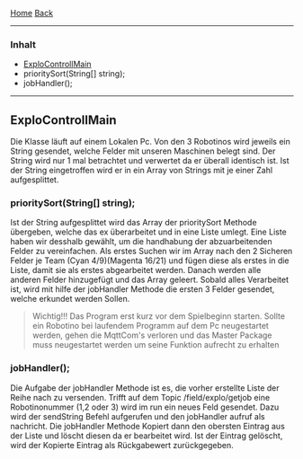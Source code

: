 [Home](home) [Back](WikiSolidus)  

***
### Inhalt ###

- <a href="#ak">ExploControllMain</a>
- <a name="ps">prioritySort(String[] string);</a>
- <a name="jh">jobHandler();</a>



***
## <a name="Explo">ExploControllMain</a>
Die Klasse läuft auf einem Lokalen Pc. Von den 3 Robotinos wird jeweils ein String gesendet, welche Felder mit unseren Maschinen belegt sind. Der String wird nur 1 mal betrachtet und verwertet da er überall identisch ist. Ist der String eingetroffen wird er in ein Array von Strings mit je einer Zahl aufgesplittet.  

### <a name="ps">prioritySort(String[] string);</a>
Ist der String aufgesplittet wird das Array der prioritySort Methode übergeben, welche das ex überarbeitet und in eine Liste umlegt. Eine Liste haben wir desshalb gewählt, um die handhabung der abzuarbeitenden Felder zu vereinfachen. Als erstes Suchen wir im Array nach den 2 Sicheren Felder je Team (Cyan 4/9)(Magenta 16/21)
und fügen diese als erstes in die Liste, damit sie als erstes abgearbeitet werden. Danach werden alle anderen Felder hinzugefügt und das Array geleert. Sobald alles Verarbeitet ist, wird mit hilfe der jobHandler Methode die ersten 3 Felder gesendet, welche erkundet werden Sollen.
  
> Wichtig!!!
> Das Program erst kurz vor dem Spielbeginn starten. Sollte ein Robotino bei laufendem Programm auf dem Pc neugestartet werden, gehen die MqttCom's verloren und das Master Package muss neugestartet werden um seine Funktion aufrecht zu erhalten
  
### <a name="jh">jobHandler();</a>
Die Aufgabe der jobHandler Methode ist es, die vorher erstellte Liste der Reihe nach zu versenden. Trifft auf dem Topic /field/explo/getjob eine Robotinonummer (1,2 oder 3) wird im run ein neues Feld gesendet. Dazu wird der sendString Befehl aufgerufen und den jobHandler aufruf als nachricht. Die jobHandler Methode Kopiert dann den obersten Eintrag aus der Liste und löscht diesen da er bearbeitet wird. Ist der Eintrag gelöscht, wird der Kopierte Eintrag als Rückgabewert zurückgegeben.